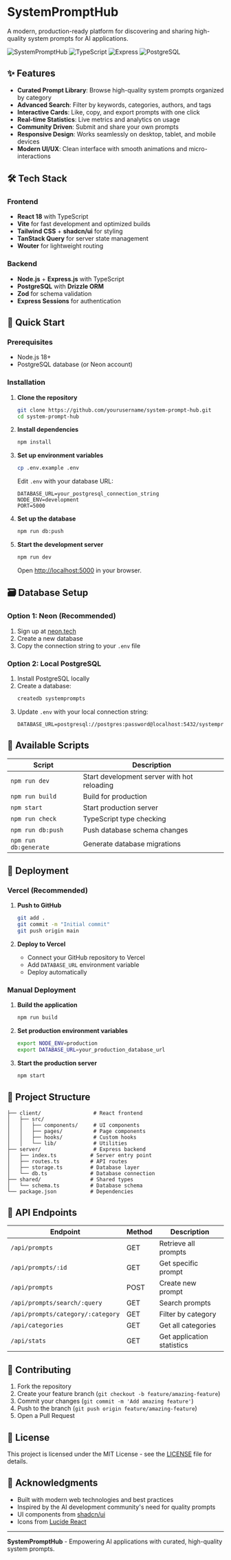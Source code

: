 # SystemPromptHub

A modern, production-ready platform for discovering and sharing high-quality system prompts for AI applications.

![SystemPromptHub](https://img.shields.io/badge/React-18-blue)
![TypeScript](https://img.shields.io/badge/TypeScript-5.6-blue)
![Express](https://img.shields.io/badge/Express-4.21-green)
![PostgreSQL](https://img.shields.io/badge/PostgreSQL-16-blue)

## ✨ Features

- **Curated Prompt Library**: Browse high-quality system prompts organized by category
- **Advanced Search**: Filter by keywords, categories, authors, and tags
- **Interactive Cards**: Like, copy, and export prompts with one click
- **Real-time Statistics**: Live metrics and analytics on usage
- **Community Driven**: Submit and share your own prompts
- **Responsive Design**: Works seamlessly on desktop, tablet, and mobile devices
- **Modern UI/UX**: Clean interface with smooth animations and micro-interactions

## 🛠 Tech Stack

### Frontend
- **React 18** with TypeScript
- **Vite** for fast development and optimized builds
- **Tailwind CSS** + **shadcn/ui** for styling
- **TanStack Query** for server state management
- **Wouter** for lightweight routing

### Backend
- **Node.js** + **Express.js** with TypeScript
- **PostgreSQL** with **Drizzle ORM**
- **Zod** for schema validation
- **Express Sessions** for authentication

## 🚀 Quick Start

### Prerequisites
- Node.js 18+ 
- PostgreSQL database (or Neon account)

### Installation

1. **Clone the repository**
   ```bash
   git clone https://github.com/yourusername/system-prompt-hub.git
   cd system-prompt-hub
   ```

2. **Install dependencies**
   ```bash
   npm install
   ```

3. **Set up environment variables**
   ```bash
   cp .env.example .env
   ```
   
   Edit `.env` with your database URL:
   ```env
   DATABASE_URL=your_postgresql_connection_string
   NODE_ENV=development
   PORT=5000
   ```

4. **Set up the database**
   ```bash
   npm run db:push
   ```

5. **Start the development server**
   ```bash
   npm run dev
   ```

   Open [http://localhost:5000](http://localhost:5000) in your browser.

## 🗃 Database Setup

### Option 1: Neon (Recommended)
1. Sign up at [neon.tech](https://neon.tech)
2. Create a new database
3. Copy the connection string to your `.env` file

### Option 2: Local PostgreSQL
1. Install PostgreSQL locally
2. Create a database:
   ```bash
   createdb systemprompts
   ```
3. Update `.env` with your local connection string:
   ```env
   DATABASE_URL=postgresql://postgres:password@localhost:5432/systemprompts
   ```

## 📜 Available Scripts

| Script | Description |
|--------|-------------|
| `npm run dev` | Start development server with hot reloading |
| `npm run build` | Build for production |
| `npm start` | Start production server |
| `npm run check` | TypeScript type checking |
| `npm run db:push` | Push database schema changes |
| `npm run db:generate` | Generate database migrations |

## 🚀 Deployment

### Vercel (Recommended)

1. **Push to GitHub**
   ```bash
   git add .
   git commit -m "Initial commit"
   git push origin main
   ```

2. **Deploy to Vercel**
   - Connect your GitHub repository to Vercel
   - Add `DATABASE_URL` environment variable
   - Deploy automatically

### Manual Deployment

1. **Build the application**
   ```bash
   npm run build
   ```

2. **Set production environment variables**
   ```bash
   export NODE_ENV=production
   export DATABASE_URL=your_production_database_url
   ```

3. **Start the production server**
   ```bash
   npm start
   ```

## 📁 Project Structure

```
├── client/                 # React frontend
│   ├── src/
│   │   ├── components/     # UI components
│   │   ├── pages/          # Page components
│   │   ├── hooks/          # Custom hooks
│   │   └── lib/            # Utilities
├── server/                 # Express backend
│   ├── index.ts           # Server entry point
│   ├── routes.ts          # API routes
│   ├── storage.ts         # Database layer
│   └── db.ts              # Database connection
├── shared/                # Shared types
│   └── schema.ts          # Database schema
└── package.json           # Dependencies
```

## 🔧 API Endpoints

| Endpoint | Method | Description |
|----------|--------|-------------|
| `/api/prompts` | GET | Retrieve all prompts |
| `/api/prompts/:id` | GET | Get specific prompt |
| `/api/prompts` | POST | Create new prompt |
| `/api/prompts/search/:query` | GET | Search prompts |
| `/api/prompts/category/:category` | GET | Filter by category |
| `/api/categories` | GET | Get all categories |
| `/api/stats` | GET | Get application statistics |

## 🤝 Contributing

1. Fork the repository
2. Create your feature branch (`git checkout -b feature/amazing-feature`)
3. Commit your changes (`git commit -m 'Add amazing feature'`)
4. Push to the branch (`git push origin feature/amazing-feature`)
5. Open a Pull Request

## 📄 License

This project is licensed under the MIT License - see the [LICENSE](LICENSE) file for details.

## 🙏 Acknowledgments

- Built with modern web technologies and best practices
- Inspired by the AI development community's need for quality prompts
- UI components from [shadcn/ui](https://ui.shadcn.com/)
- Icons from [Lucide React](https://lucide.dev/)

---

**SystemPromptHub** - Empowering AI applications with curated, high-quality system prompts.
